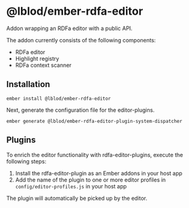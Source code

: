 # @lblod/ember-rdfa-editor
Addon wrapping an RDFa editor with a public API.

The addon currently consists of the following components:
* RDFa editor
* Highlight registry
* RDFa context scanner

## Installation
```
ember install @lblod/ember-rdfa-editor
```

Next, generate the configuration file for the editor-plugins.
```
ember generate @lblod/ember-rdfa-editor-plugin-system-dispatcher
```

## Plugins
To enrich the editor functionality with rdfa-editor-plugins, execute the following steps:
1. Install the rdfa-editor-plugin as an Ember addons in your host app
2. Add the name of the plugin to one or more editor profiles in `config/editor-profiles.js` in your host app

The plugin will automatically be picked up by the editor.
